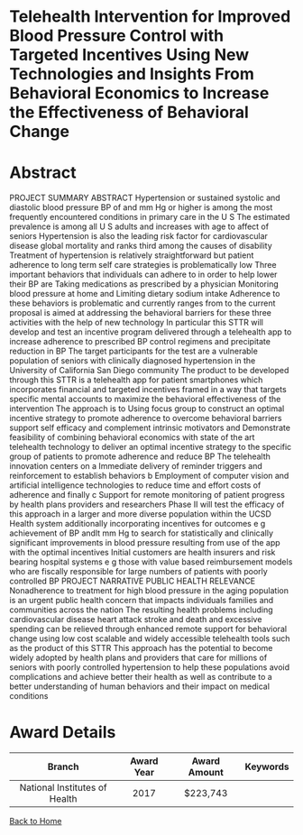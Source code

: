 
Telehealth Intervention for Improved Blood Pressure Control with Targeted Incentives Using New Technologies and Insights From Behavioral Economics to Increase the Effectiveness of Behavioral Change
=====================================================================================================================================================================================================

# Abstract


PROJECT SUMMARY ABSTRACT  Hypertension  or sustained systolic and diastolic blood pressure  BP  of
    and    mm Hg or higher  is among the most frequently encountered conditions in primary care in the U S 
The estimated prevalence is     among all U S  adults and increases with age to affect     of seniors 
Hypertension is also the leading risk factor for cardiovascular disease  global mortality  and ranks third among
the causes of disability  Treatment of hypertension is relatively straightforward  but patient adherence to long 
term self care strategies is problematically low  Three important behaviors that individuals can adhere to in
order to help lower their BP are    Taking medications as prescribed by a physician     Monitoring blood
pressure at home  and    Limiting dietary sodium intake  Adherence to these behaviors is problematic and
currently ranges from     to      the current proposal is aimed at addressing the behavioral barriers for
these three activities with the help of new technology  In particular  this STTR will develop and test an incentive
program delivered through a telehealth app to increase adherence to prescribed BP control regimens  and
precipitate reduction in BP  The target participants for the test are a vulnerable population of seniors with
clinically diagnosed hypertension in the University of California   San Diego community  The product to be
developed through this STTR is a telehealth app for patient smartphones  which incorporates financial and
targeted incentives framed in a way that targets specific  mental accounts  to maximize the behavioral
effectiveness of the intervention  The approach is to     Using focus group to construct an optimal incentive
strategy to promote adherence to overcome behavioral barriers  support self efficacy  and complement intrinsic
motivators  and     Demonstrate feasibility of combining behavioral economics with state of the art telehealth
technology to deliver an optimal incentive strategy to the specific group of patients to promote adherence and
reduce BP  The telehealth innovation centers on  a  Immediate delivery of reminder triggers and reinforcement
to establish behaviors   b  Employment of computer vision and artificial intelligence technologies to reduce time
and effort costs of adherence  and finally  c  Support for remote monitoring of patient progress by health plans 
providers and researchers  Phase II will test the efficacy of this approach in a larger and more diverse
population within the UCSD Health system  additionally incorporating incentives for outcomes  e g  
achievement of BP andlt         mm Hg  to search for statistically and clinically significant improvements in blood
pressure resulting from use of the app with the optimal incentives  Initial customers are health insurers and
risk bearing hospital systems  e g  those with value based reimbursement models   who are fiscally
responsible for large numbers of patients with poorly controlled BP PROJECT NARRATIVE PUBLIC HEALTH RELEVANCE  Nonadherence to treatment for high blood pressure
in the aging population is an urgent public health concern that impacts individuals  families  and communities
across the nation  The resulting health problems  including cardiovascular disease  heart attack  stroke  and
death  and excessive spending  can be relieved through enhanced remote support for behavioral change using
low cost  scalable  and widely accessible telehealth tools  such as the product of this STTR  This approach has
the potential to become widely adopted by health plans and providers that care for millions of seniors with
poorly controlled hypertension to help these populations avoid complications and achieve better their health  as
well as contribute to a better understanding of human behaviors and their impact on medical conditions  

# Award Details

|Branch|Award Year|Award Amount|Keywords|
| :---: | :---: | :---: | :---: |
|National Institutes of Health|2017|$223,743||
  
  


[Back to Home](https://github.com/chrischow/dod_sbir_awards#2314)